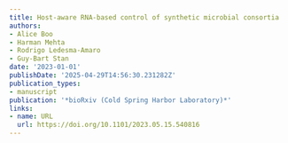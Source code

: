 ```yaml
---
title: Host-aware RNA-based control of synthetic microbial consortia
authors:
- Alice Boo
- Harman Mehta
- Rodrigo Ledesma‐Amaro
- Guy‐Bart Stan
date: '2023-01-01'
publishDate: '2025-04-29T14:56:30.231282Z'
publication_types:
- manuscript
publication: '*bioRxiv (Cold Spring Harbor Laboratory)*'
links:
- name: URL
  url: https://doi.org/10.1101/2023.05.15.540816
---
```

